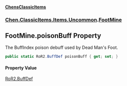 #### [ChensClassicItems](index 'index')
### [Chen.ClassicItems.Items.Uncommon](Chen_ClassicItems_Items_Uncommon 'Chen.ClassicItems.Items.Uncommon').[FootMine](Chen_ClassicItems_Items_Uncommon_FootMine 'Chen.ClassicItems.Items.Uncommon.FootMine')
## FootMine.poisonBuff Property
The BuffIndex poison debuff used by Dead Man's Foot.  
```csharp
public static RoR2.BuffDef poisonBuff { get; set; }
```
#### Property Value
[RoR2.BuffDef](https://docs.microsoft.com/en-us/dotnet/api/RoR2.BuffDef 'RoR2.BuffDef')
